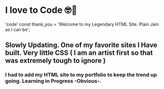 # I love to Code 🤓🔰
'code' const thank_you = 'Welcome to my Legendary HTML Site. Plain Jain as I can be';

## Slowly Updating. One of my favorite sites I Have built. Very little CSS ( I am an artist first so that was extremely tough to ignore )

### I had to add my HTML site to my portfolio to keep the trend up going. Learning in Progress -Obvious-.
